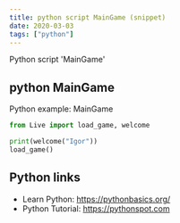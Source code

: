 ```yaml
---
title: python script MainGame (snippet)
date: 2020-03-03
tags: ["python"]
---
```

Python script 'MainGame'


## python MainGame

Python example: MainGame

```python
from Live import load_game, welcome

print(welcome("Igor"))
load_game()

```

## Python links

- Learn Python: https://pythonbasics.org/
- Python Tutorial: https://pythonspot.com
